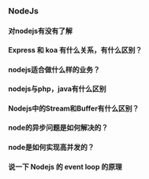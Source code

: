 ### NodeJs

#### 对nodejs有没有了解

#### Express 和 koa 有什么关系，有什么区别？

#### nodejs适合做什么样的业务？

#### nodejs与php，java有什么区别

#### Nodejs中的Stream和Buffer有什么区别？

#### node的异步问题是如何解决的？

#### node是如何实现高并发的？

#### 说一下 Nodejs 的 event loop 的原理
